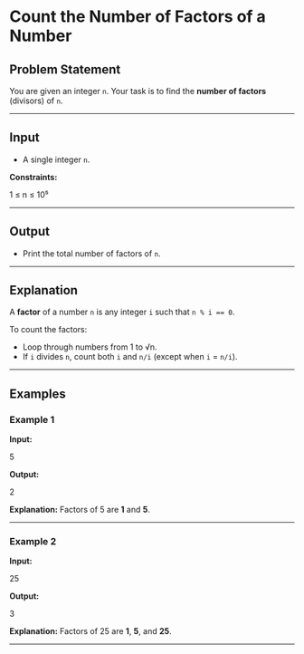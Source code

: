 # Count the Number of Factors of a Number

## Problem Statement
You are given an integer `n`. Your task is to find the **number of factors** (divisors) of `n`.

---

## Input
- A single integer `n`.

**Constraints:**

1 ≤ n ≤ 10⁵


---

## Output
- Print the total number of factors of `n`.

---

## Explanation
A **factor** of a number `n` is any integer `i` such that `n % i == 0`.

To count the factors:
- Loop through numbers from 1 to √n.
- If `i` divides `n`, count both `i` and `n/i` (except when `i` = `n/i`).

---

## Examples

### Example 1
**Input:**

5

**Output:**

2

**Explanation:**
Factors of 5 are **1** and **5**.

---

### Example 2
**Input:**

25

**Output:**

3

**Explanation:**
Factors of 25 are **1**, **5**, and **25**.

---
